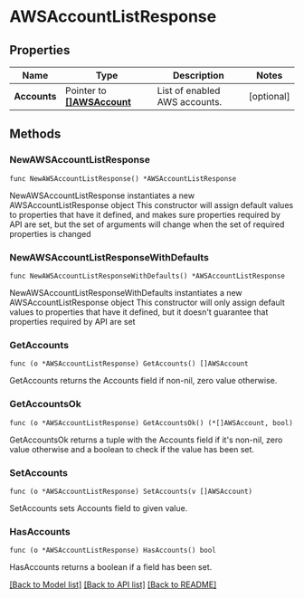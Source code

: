 # AWSAccountListResponse

## Properties

Name | Type | Description | Notes
---- | ---- | ----------- | ------
**Accounts** | Pointer to [**[]AWSAccount**](AWSAccount.md) | List of enabled AWS accounts. | [optional] 

## Methods

### NewAWSAccountListResponse

`func NewAWSAccountListResponse() *AWSAccountListResponse`

NewAWSAccountListResponse instantiates a new AWSAccountListResponse object
This constructor will assign default values to properties that have it defined,
and makes sure properties required by API are set, but the set of arguments
will change when the set of required properties is changed

### NewAWSAccountListResponseWithDefaults

`func NewAWSAccountListResponseWithDefaults() *AWSAccountListResponse`

NewAWSAccountListResponseWithDefaults instantiates a new AWSAccountListResponse object
This constructor will only assign default values to properties that have it defined,
but it doesn't guarantee that properties required by API are set

### GetAccounts

`func (o *AWSAccountListResponse) GetAccounts() []AWSAccount`

GetAccounts returns the Accounts field if non-nil, zero value otherwise.

### GetAccountsOk

`func (o *AWSAccountListResponse) GetAccountsOk() (*[]AWSAccount, bool)`

GetAccountsOk returns a tuple with the Accounts field if it's non-nil, zero value otherwise
and a boolean to check if the value has been set.

### SetAccounts

`func (o *AWSAccountListResponse) SetAccounts(v []AWSAccount)`

SetAccounts sets Accounts field to given value.

### HasAccounts

`func (o *AWSAccountListResponse) HasAccounts() bool`

HasAccounts returns a boolean if a field has been set.


[[Back to Model list]](../README.md#documentation-for-models) [[Back to API list]](../README.md#documentation-for-api-endpoints) [[Back to README]](../README.md)


